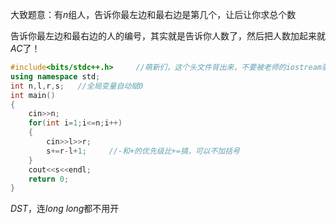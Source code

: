 大致题意：有$n$组人，告诉你最左边和最右边是第几个，让后让你求总个数

告诉你最左边和最右边的人的编号，其实就是告诉你人数了，然后把人数加起来就$AC$了！

```cpp
#include<bits/stdc++.h>     //萌新们，这个头文件背出来，不要被老师的iostream骗了！！！！
using namespace std;
int n,l,r,s;   //全局变量自动赋0
int main()
{
	cin>>n;
	for(int i=1;i<=n;i++)
    {
    	cin>>l>>r;
    	s+=r-l+1;     //-和+的优先级比+=搞，可以不加括号
	}
	cout<<s<<endl;
	return 0;
}
```

$DST$，连$long$ $long$都不用开